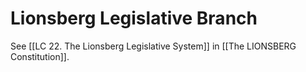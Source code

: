 # Lionsberg Legislative Branch

See [[LC 22. The Lionsberg Legislative System]] in [[The LIONSBERG Constitution]]. 